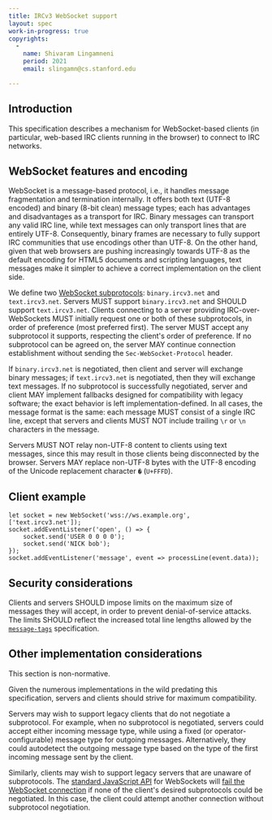 ```yaml
---
title: IRCv3 WebSocket support
layout: spec
work-in-progress: true
copyrights:
  -
    name: Shivaram Lingamneni
    period: 2021
    email: slingamn@cs.stanford.edu

---
```


## Introduction

This specification describes a mechanism for WebSocket-based clients (in particular, web-based IRC clients running in the browser) to connect to IRC networks.

## WebSocket features and encoding

WebSocket is a message-based protocol, i.e., it handles message fragmentation and termination internally. It offers both text (UTF-8 encoded) and binary (8-bit clean) message types; each has advantages and disadvantages as a transport for IRC. Binary messages can transport any valid IRC line, while text messages can only transport lines that are entirely UTF-8. Consequently, binary frames are necessary to fully support IRC communities that use encodings other than UTF-8. On the other hand, given that web browsers are pushing increasingly towards UTF-8 as the default encoding for HTML5 documents and scripting languages, text messages make it simpler to achieve a correct implementation on the client side.

We define two [WebSocket subprotocols](https://tools.ietf.org/html/rfc6455#section-1.9): `binary.ircv3.net` and `text.ircv3.net`. Servers MUST support `binary.ircv3.net` and SHOULD support `text.ircv3.net`. Clients connecting to a server providing IRC-over-WebSockets MUST initially request one or both of these subprotocols, in order of preference (most preferred first). The server MUST accept any subprotocol it supports, respecting the client's order of preference. If no subprotocol can be agreed on, the server MAY continue connection establishment without sending the `Sec-WebSocket-Protocol` header.

If `binary.ircv3.net` is negotiated, then client and server will exchange binary messages; if `text.ircv3.net` is negotiated, then they will exchange text messages.  If no subprotocol is successfully negotiated, server and client MAY implement fallbacks designed for compatibility with legacy software; the exact behavior is left implementation-defined. In all cases, the message format is the same: each message MUST consist of a single IRC line, except that servers and clients MUST NOT include trailing `\r` or `\n` characters in the message.

Servers MUST NOT relay non-UTF-8 content to clients using text messages, since this may result in those clients being disconnected by the browser. Servers MAY replace non-UTF-8 bytes with the UTF-8 encoding of the Unicode replacement character `�` (`U+FFFD`).

## Client example
~~~
let socket = new WebSocket('wss://ws.example.org', ['text.ircv3.net']);
socket.addEventListener('open', () => {
	socket.send('USER 0 0 0 0');
	socket.send('NICK bob');
});
socket.addEventListener('message', event => processLine(event.data));
~~~

## Security considerations

Clients and servers SHOULD impose limits on the maximum size of messages they will accept, in order to prevent denial-of-service attacks. The limits SHOULD reflect the increased total line lengths allowed by the [`message-tags`](../extensions/message-tags.html) specification.

## Other implementation considerations

This section is non-normative.

Given the numerous implementations in the wild predating this specification, servers and clients should strive for maximum compatibility.

Servers may wish to support legacy clients that do not negotiate a subprotocol. For example, when no subprotocol is negotiated, servers could accept either incoming message type, while using a fixed (or operator-configurable) message type for outgoing messages. Alternatively, they could autodetect the outgoing message type based on the type of the first incoming message sent by the client.

Similarly, clients may wish to support legacy servers that are unaware of subprotocols. The [standard JavaScript API](https://fetch.spec.whatwg.org/#websocket-opening-handshake) for WebSockets will [fail the WebSocket connection](https://tools.ietf.org/html/rfc6455#section-7.1.7) if none of the client's desired subprotocols could be negotiated. In this case, the client could attempt another connection without subprotocol negotiation.
